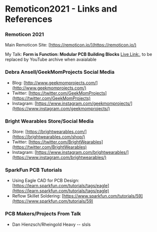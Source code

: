 # Remoticon2021 - Links and References

### Remoticon 2021
Main Remoticon Site: [https://remoticon.io/](https://remoticon.io/)

My Talk: **Form is Function: Modular PCB Building Blocks** [Live Link:](https://remoticon.io/#Live), to be replaced by YouTube archive when avaialable

### Debra Ansell/GeekMomProjects Social Media
- Blog: [http://www.geekmomprojects.com/](http://www.geekmomprojects.com/)
- Twitter: [https://twitter.com/GeekMomProjects](https://twitter.com/GeekMomProjects)
- Instagram: [https://www.instagram.com/geekmomprojects/](https://www.instagram.com/geekmomprojects/)

### Bright Wearables Store/Social Media
- Store: [https://brightwearables.com/](https://brightwearables.com/shop/)
- Twitter: [https://twitter.com/BrightWearables](https://twitter.com/BrightWearables)
- Instagram: [https://www.instagram.com/brightwearables/](https://www.instagram.com/brightwearables/)

### SparkFun PCB Tutorials
- Using Eagle CAD for PCB Design: [https://learn.sparkfun.com/tutorials/tags/eagle](https://learn.sparkfun.com/tutorials/tags/eagle)
- Reflow Skillet Soldering: [https://www.sparkfun.com/tutorials/59](https://www.sparkfun.com/tutorials/59)

### PCB Makers/Projects From Talk
- Dan Hienzsch/Rheingold Heavy
-- slsls



